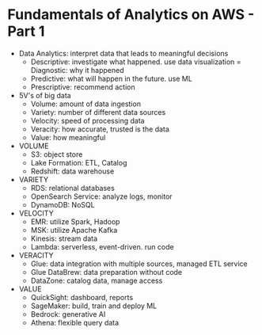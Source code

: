 # Fundamentals of Analytics on AWS - Part 1
- Data Analytics: interpret data that leads to meaningful decisions
    - Descriptive: investigate what happened. use data visualization
    = Diagnostic: why it happened
    - Predictive: what will happen in the future. use ML
    - Prescriptive: recommend action
- 5V's of big data
    - Volume: amount of data ingestion
    - Variety: number of different data sources
    - Velocity: speed of processing data
    - Veracity: how accurate, trusted is the data
    - Value: how meaningful
- VOLUME
    - S3: object store
    - Lake Formation: ETL, Catalog
    - Redshift: data warehouse
- VARIETY
    - RDS: relational databases
    - OpenSearch Service: analyze logs, monitor
    - DynamoDB: NoSQL
- VELOCITY
    - EMR: utilize Spark, Hadoop
    - MSK: utilize Apache Kafka
    - Kinesis: stream data
    - Lambda: serverless, event-driven. run code
- VERACITY
    - Glue: data integration with multiple sources, managed ETL service
    - Glue DataBrew: data preparation without code
    - DataZone: catalog data, manage access
- VALUE
    - QuickSight: dashboard, reports
    - SageMaker: build, train and deploy ML
    - Bedrock: generative AI
    - Athena: flexible query data
